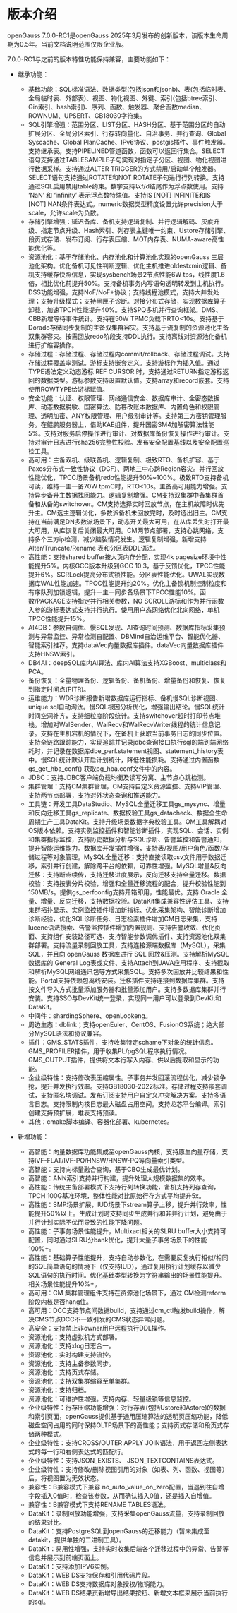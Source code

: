 # 版本介绍

openGauss 7.0.0-RC1是openGauss 2025年3月发布的创新版本，该版本生命周期为0.5年。当前文档说明范围仅限企业版。

7.0.0-RC1与之前的版本特性功能保持兼容，主要功能如下：

- 继承功能：

  -   基础功能：SQL标准语法、数据类型(包括json和jsonb)、表\(包括临时表、全局临时表、外部表\)、视图、物化视图、外键、索引\(包括btree索引、Gin索引、hash索引\)、序列、函数、触发器、聚合函数median、ROWNUM、UPSERT、GB18030字符集。
  -   SQL引擎增强：范围分区、LIST分区、HASH分区、基于范围分区的自动扩展分区、全局分区索引、行存转向量化、自治事务、并行查询、Global Syscache、Global PlanCache、IPv6协议、postgis插件、事件触发器。支持继承表。支持PIPELINED管道函数，函数可以返回行集合。SELECT语句支持通过TABLESAMPLE子句实现对指定子分区、视图、物化视图进行数据采样。支持通过ALTER TRIGGER的方式禁用/启动单个触发器。SELECT语句支持通过ROTATE和NOT ROTATE子句进行行列转换。支持通过SQL启用禁用table约束。数字支持以f/d结尾作为浮点数使用。支持 ‘NaN’ 和 ‘infinity’ 表示浮点数特殊值。支持IS [NOT] INFINITE和IS [NOT] NAN条件表达式。numeric数据类型精度设置允许precision大于scale，允许scale为负数。
  -   存储引擎增强：延迟备库、备机支持逻辑复制、并行逻辑解码、灰度升级、指定节点升级、Hash索引、列存表主键唯一约束、Ustore存储引擎、段页式存储、发布订阅、行存表压缩、MOT内存表、NUMA-aware高性能优化等。
  -   资源池化：基于存储池化、内存池化和计算池化实现的openGauss 三层池化架构。优化备机可见性判断逻辑、优化主机推进oldestxmin逻辑、备机支持缓存快照信息，实现sysbench场景2节点性能6W tps，线性度1.6倍，相比优化前提升50%。支持备机事务内写语句透明转发到主机执行。DSS功能增强，支持NoF/NoF+协议；支持线程池模式，支持大并发处理；支持升级模式；支持黑匣子诊断。对接分布式存储，实现数据库算子卸载，加速TPCH性能提升40%。支持SPQ多机并行查询框架。DMS、CBB新增等待事件统计。支持在50W TPMC负载下RTO<10s。支持基于Dorado存储同步复制的主备双集群容灾。支持基于流复制的资源池化主备双集群容灾。按需回放redo阶段支持DDL执行。支持离线对资源池化备机进行扩缩容操作。
  -   存储过程：存储过程、存储过程内commit/rollback、存储过程调试。支持存储过程覆盖率测试。游标支持嵌套定义。支持游标作为插入值。通过TYPE语法定义动态游标 REF CURSOR 时，支持通过RETURN指定游标返回的数据类型。游标参数支持设置默认值。支持array和record嵌套。支持使用ROWTYPE给游标赋值。
  -   安全功能：认证、权限管理、网络通信安全、数据库审计、全密态数据库、动态数据脱敏、国密算法、防篡改账本数据库、内置角色和权限管理、透明加密、ANY权限管理、用户级别审计等。支持第三方密钥管理服务。在鲲鹏服务器上，借助KAE组件，提升国密SM4加解密算法性能5%。支持对服务启停操作进行审计、对数据库备份恢复操作进行审计。支持对审计日志进行sha256完整性校验。发布安全配置基线以及安全配置巡检工具。
  -   高可用：主备双机、级联备机、逻辑复制、极致RTO、备机扩容、基于Paxos分布式一致性协议（DCF）、两地三中心跨Region容灾。并行回放性能优化，TPCC场景备机redo性能提升50%~100%。极致RTO支持备机可读，维持一主一备70W tpmC时，RTO<10s。主备高可用能力增强。支持异步备升主数据找回能力。逻辑复制增强。CM支持双集群中备集群首备和从备的switchover。CM支持选择实时回放节点，在主机故障时优先升主。CM选主逻辑优化，多数派备机未回放完时，及时选出旧主。CM支持在当前满足DN多数派场景下，动态开关最大可用，在从库丢失时打开最大可用，从库恢复后关闭最大可用。CM两节点部署，支持心跳网络，支持多个三方ip检测，减少脑裂情况发生。逻辑复制增强，新增支持Alter/Truncate/Rename 表和分区表DDL语法。
  -   高性能：支持shared buffer按大页内存分配，实现4k pagesize环境中性能提升5%。内核GCC版本升级到GCC 10.3，基于反馈优化，TPCC性能提升6%。SCRLock提高分布式锁性能。分区表性能优化。UWAL实现数据库WAL性能加速。TPCC性能提升约20%。优化主备锁机制控制粒度和有序队列加锁逻辑，提升一主一同步备场景下TPCC性能10%。函数/PACKAGE支持指定并行相关参数，NO SCROLL游标和作为并行函数入参的游标表达式支持并行执行。使用用户态网络优化北向网络，单机TPCC性能提升15%。
  -   AI4DB：参数自调优、慢SQL发现、AI查询时间预测、数据库指标采集预测与异常监控、异常检测自配置、DBMind自治运维平台、智能优化器、智能索引推荐。支持dataVec向量数据库插件。dataVec向量数据库插件支持HNSW索引。
  -   DB4AI：deepSQL库内AI算法、库内AI算法支持XGBoost、multiclass和PCA。
  -   备份恢复：全量物理备份、逻辑备份、备机备份、增量备份和恢复、恢复到指定时间点\(PITR\)。
  -   运维能力：WDR诊断报告新增数据库运行指标、备机慢SQL诊断视图、unique sql自动淘汰。慢SQL根因分析优化，增强输出结论。慢SQL统计时间空洞补齐，支持细粒度阶段统计。支持switchover超时打印节点堆栈。增加对WalSender、WalRecv和WalRecvWriter线程的统计信息记录。支持在主机宕机的情况下，在备机上获取当前事务日志的同步位置。支持全链路跟踪能力，实现追踪并记录jdbc查询接口执行sql的端到端网络耗时，并记录在数据库dbe_perf.statement视图、statement_history表中。慢SQL统计默认开启计划统计，降低性能损耗。支持通过内置函数 gs_get_hba_conf() 获取pg_hba.conf文件中的内容。
  -   JDBC：支持JDBC客户端负载均衡及读写分离、主节点心跳检测。
  -   集群管理：支持CM集群管理，CM支持自定义资源监控、支持VIP管理、支持两节点部署，支持对外状态查询和推送能力。
  -   工具链：开发工具DataStudio、MySQL全量迁移工具gs_mysync、增量和反向迁移工具gs_replicate、数据校验工具gs_datacheck、数据全生命周期生产工具DataKit。支持升级场景数据字典校验工具。OM工具解耦对OS版本依赖。支持实例监控插件和智能诊断插件，实现SQL、会话、实例和集群指标监控，支持历史数据分析与SQL诊断、告警监控和告警通知，提升智能运维能力。数据库开发插件增强，支持表/视图/用户角色/函数/存储过程等对象管理。MySQL全量迁移：支持直接读取csv文件用于数据迁移，索引并行创建，解除跨平台的依赖，可靠性增强。MySQL增量&反向迁移：支持断点续传，支持迁移进度展示，反向迁移支持全量迁移。数据校验：支持按表分片校验，增强和全量迁移流程的配合，提升校验性能到150MB/s。提供gs_perfconfig支持开箱即用，性能最优。支持 Oracle 全量、增量、反向迁移，支持数据校验。DataKit集成兼容性评估工具、支持集群拓扑显示、实例监控插件增加新指标、优化采集架构、智能诊断增加诊断经验，优化SQL诊断任务、日志检索插件增加CM日志采集，支持lucene语法搜索、告警监控插件增加内置规则、支持告警收敛、优化页面、支持组件安装路径可选、支持智能参数调优插件、支持资源池化双集群部署。支持流量录制回放工具，支持连接源端数据库（MySQL），采集SQL，并且向 openGauss 数据库进行 SQL 回放&压测。支持解析MySQL数据库的 General Log表或文件、支持Attach到JAVA应用程序、支持截取和解析MySQL网络通讯包等方式采集SQL。支持多次回放并比较结果和性能。Portal支持依赖包离线安装。迁移插件支持连接到数据库集群。支持按文件导入方式批量添加服务器和批量添加用户。支持多数据库集群并行安装。支持SSO与DevKit统一登录，实现同一用户可以登录到DevKit和DataKit。
  -   中间件：shardingSphere、openLookeng。
  -   周边生态：dblink；支持openEuler、CentOS、FusionOS系统；绝大部分MySQL语法和协议兼容。
  -   插件：GMS_STATS插件，支持收集特定schame下对象的统计信息。GMS_PROFILER插件，用于收集PL/pgSQL程序执行情况。GMS_OUTPUT插件，提供将文本行写入内存、供以后提取和显示的功能。
  -   企业级特性：支持修改表压缩属性。子事务并发回滚流程优化，减少锁争抢，提升并发执行效率。支持GB18030-2022标准。存储过程支持嵌套调试，支持匿名块调试。发布订阅支持用户自定义冲突解决方案。支持多语言日志。支持限制内核日志最大磁盘占用空间。支持龙芯平台编译。索引创建支持预扩展，堆表支持预读。
  -   其他：cmake脚本编译、容器化部署、kubernetes。

- 新增功能：
  - 高智能：向量数据库功能集成至openGauss内核，支持原生向量存储，支持IVF-FLAT/IVF-PQ/HNSW/HNSW-PQ等向量索引类型。
  - 高智能：支持向标量融合查询，基于CBO生成最优计划。
  - 高智能：ANN索引支持并行构建，提升处理大规模数据集的效率。
  - 高性能：传统主备部署模式下支持行列转换功能，备机支持列存查询，TPCH 100G基准环境，整体性能对比原始行存方式平均提升5x。
  - 高性能：SMP场景扩展，IUD场景下stream算子上移，提升并行效率，性能提升50%以上。生成计划时支持同步生成并行和非并行计划，避免由于并行计划实际不优而导致的性能下降问题。
  - 高性能：子事务场景性能提升，Multixact相关的SLRU buffer大小支持可配置，同时通过SLRU分bank优化，提升大量子事务场景下的性能100%+。
  - 高性能：基础算子性能提升，支持自动参数化，在需要反复执行相似/相同的SQL简单语句的情境下（仅支持IUD），通过复用执行计划缓存以减少SQL语句的执行时间。优化基础类型转换为字符串输出的场景性能提升。相关场景性能提升10%+。
  - 高可用：CM 集群管理组件支持在资源池化场景下，通过 CM检测reform阶段内核是否hang住。
  - 高可用：DCC支持节点间数据build，支持通过cm_ctl触发build操作，解决CMS节点DCC不一致引发的CMS状态异常问题。
  - 高安全：支持禁止非owner用户远程执行DDL操作。
  - 资源池化：支持虚拟机方式部署。
  - 资源池化：支持xlog日志合一。
  - 资源池化：实时构建支持流控。
  - 资源池化：支持主备参数同步。
  - 资源池化：支持页式存储。
  - 资源池化：支持双集群缩容至单集群。
  - 资源池化：支持归档。
  - 资源池化：可维护性增强。支持内存、轻量级锁等信息监控。
  - 企业级特性：行存压缩功能增强：对行存表(包括Ustore和Astore)的数据和索引页面，openGauss提供基于通用压缩算法的透明页压缩功能，降低磁盘空间占用的同时保持OLTP场景下的高性能；支持页式存储和段页式存储两种模式。
  - 企业级特性：支持CROSS/OUTER APPLY JOIN语法，用于返回左侧表达式的每一行和右侧表达式的匹配行。
  - 企业级特性：支持JSON_EXISTS、 JSON_TEXTCONTAINS表达式。
  - 企业级特性：支持修改/删除视图引用的对象（如表、列、函数、视图等）后，将视图置为无效状态。
  - 兼容性：B兼容模式下兼容 no_auto_value_on_zero配置，当遇到往自增字段插入0值时，检查该参数，从而确认插入0值，还是插入自增值。
  - 兼容性：B兼容模式下支持RENAME TABLES语法。
  - DataKit：录制回放功能增强，支持采集openGauss流量，支持录制回放的结果对比。
  - DataKit：支持PostgreSQL到openGauss的迁移能力（暂未集成至datakit，提供单独的二进制工具）。
  - DataKit：易用性增强，支持实时收集后端各个迁移过程中的异常、告警等信息并展示到前端页面上。
  - DataKit：支持添加IPV6实例。
  - DataKit：WEB DS支持保存和引用代码片段。
  - DataKit：WEB DS支持数据库对象授权/撤销能力。
  - DataKit：WEB DS结果页新增导出结果按钮、新增文本框来展示当前执行的sql。